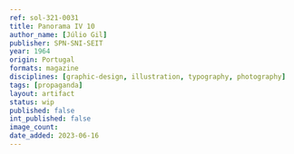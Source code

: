 ```yaml
---
ref: sol-321-0031
title: Panorama IV 10
author_name: [Júlio Gil]
publisher: SPN-SNI-SEIT
year: 1964
origin: Portugal
formats: magazine
disciplines: [graphic-design, illustration, typography, photography]
tags: [propaganda]
layout: artifact
status: wip
published: false
int_published: false
image_count:
date_added: 2023-06-16
---
```

